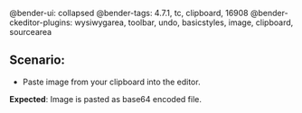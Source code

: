 @bender-ui: collapsed
@bender-tags: 4.7.1, tc, clipboard, 16908
@bender-ckeditor-plugins: wysiwygarea, toolbar, undo, basicstyles, image, clipboard, sourcearea

## Scenario:

 * Paste image from your clipboard into the editor.
 
**Expected**: Image is pasted as base64 encoded file.

